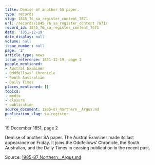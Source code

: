 ```yaml
---
title: Demise of another SA paper.
type: records
slug: 1845_76_sa_register_content_7671
url: /records/1845_76_sa_register_content_7671/
record_id: 1845_76_sa_register_content_7671
date: '1851-12-19'
date_display: null
volume: null
issue_number: null
page: '2'
article_type: news
issue_reference: 1851-12-19, page 2
people_mentioned:
- Austral Examiner
- Oddfellows’ Chronicle
- South Australian
- Daily Times
places_mentioned: []
topics:
- media
- closure
- publication
source_document: 1985-87_Northern__Argus.md
publication_slug: sa-register
---
```


19 December 1851, page 2

Demise of another SA paper.  The Austral Examiner made its last appearance on Friday.  It joins the Oddfellows’ Chronicle, the South Australian, and the Daily Times in ceasing publication in the recent past.

Source: [1985-87_Northern__Argus.md](/downloads/markdown/1985-87_Northern__Argus.md)
